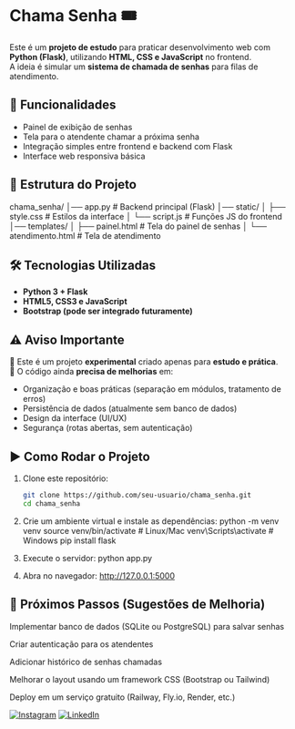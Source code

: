# Chama Senha 🎟️

Este é um **projeto de estudo** para praticar desenvolvimento web com **Python (Flask)**, utilizando **HTML, CSS e JavaScript** no frontend.  
A ideia é simular um **sistema de chamada de senhas** para filas de atendimento.

## 🚀 Funcionalidades

- Painel de exibição de senhas  
- Tela para o atendente chamar a próxima senha  
- Integração simples entre frontend e backend com Flask  
- Interface web responsiva básica  

## 📂 Estrutura do Projeto

chama_senha/
│── app.py                # Backend principal (Flask)
│── static/
│   ├── style.css         # Estilos da interface
│   └── script.js         # Funções JS do frontend
│── templates/
│   ├── painel.html       # Tela do painel de senhas
│   └── atendimento.html  # Tela de atendimento

## 🛠️ Tecnologias Utilizadas

- **Python 3 + Flask**
- **HTML5, CSS3 e JavaScript**
- **Bootstrap (pode ser integrado futuramente)**

## ⚠️ Aviso Importante

🔹 Este é um projeto **experimental** criado apenas para **estudo e prática**.  
🔹 O código ainda **precisa de melhorias** em:
- Organização e boas práticas (separação em módulos, tratamento de erros)  
- Persistência de dados (atualmente sem banco de dados)  
- Design da interface (UI/UX)  
- Segurança (rotas abertas, sem autenticação)  

## ▶️ Como Rodar o Projeto

1. Clone este repositório:
   ```bash
   git clone https://github.com/seu-usuario/chama_senha.git
   cd chama_senha
2. Crie um ambiente virtual e instale as dependências:
  python -m venv venv
  source venv/bin/activate  # Linux/Mac
  venv\Scripts\activate     # Windows
  pip install flask

3. Execute o servidor:
   python app.py

4. Abra no navegador:
  http://127.0.0.1:5000

## 📌 Próximos Passos (Sugestões de Melhoria)

Implementar banco de dados (SQLite ou PostgreSQL) para salvar senhas

Criar autenticação para os atendentes

Adicionar histórico de senhas chamadas

Melhorar o layout usando um framework CSS (Bootstrap ou Tailwind)

Deploy em um serviço gratuito (Railway, Fly.io, Render, etc.)

[![Instagram](https://img.shields.io/badge/Instagram-000?style=for-the-badge&logo=instagram)](https://www.instagram.com/pelyhenrique/)
[![LinkedIn](https://img.shields.io/badge/LinkedIn-000?style=for-the-badge&logo=linkedin&logoColor=0E76A8)](https://www.linkedin.com/in/pedro-henrique-matias/)
